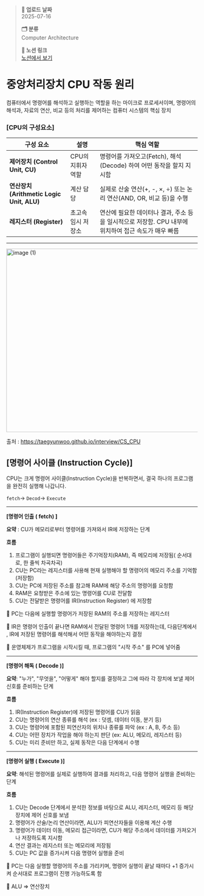 > **📅 업로드 날짜**  
> 2025-07-16
>
> **🗂 분류**   
> Computer Architecture   
>
> **🔗 노션 링크**  
> [노션에서 보기](https://important-marquess-d42.notion.site/CPU-22aa654e658a8098b1a3dfa4206fdc4f?source=copy_link)

# 중앙처리장치 CPU 작동 원리

<aside>


컴퓨터에서 명령어를 해석하고 실행하는 역할을 하는 마이크로 프로세서이며, 명령어의 해석과, 자료의 연산, 비교 등의 처리를 제어하는 컴퓨터 시스템의 핵심 장치

</aside>

### [CPU의 구성요소]

| **구성 요소** | **설명** | **핵심 역할** |
| --- | --- | --- |
| **제어장치 (Control Unit, CU)** | CPU의 지휘자 역할 | 명령어를 가져오고(Fetch), 해석(Decode) 하여 어떤 동작을 할지 지시함 |
| **연산장치 (Arithmetic Logic Unit, ALU)** | 계산 담당 | 실제로 산술 연산(+, -, ×, ÷) 또는 논리 연산(AND, OR, 비교 등)을 수행 |
| **레지스터 (Register)** | 초고속 임시 저장소 | 연산에 필요한 데이터나 결과, 주소 등을 일시적으로 저장함. CPU 내부에 위치하여 접근 속도가 매우 빠름 |

---

<img width="769" height="483" alt="image (1)" src="https://github.com/user-attachments/assets/ad442847-0f9b-49df-abb8-9bf934d68aa6" />

출처 : https://taegyunwoo.github.io/interview/CS_CPU

## [명령어 사이클 (Instruction Cycle)]

CPU는 크게 명령어 사이클(Instruction Cycle)을 반복하면서, 결국 하나의 프로그램을 완전히 실행해 나갑니다.

`fetch`→ `Decod`→ `Execute`

---
<aside>

**[명령어 인출 ( fetch) ]** 

**요약** : CU가 메모리로부터 명령어를 가져와서 IR에 저장하는 단계

**흐름**

1. 프로그램이 실행되면 명령어들은 주기억장치(RAM), 즉 메모리에 저장됨( 순서대로, 한 줄씩 차곡차곡)
2. CU는 PC라는 레지스터를 사용해 현재 실행해야 할 명령어의 메모리 주소를 기억함(저장함)
3. CU는 PC에 저장된 주소를 참고해 RAM에 해당 주소의 명령어를 요청함
4. RAM은 요청받은 주소에 있는 명령어를 CU로 전달함
5. CU는 전달받은 명령어를 IR(Instruction Register) 에 저장함

📌  PC는 다음에 실행할 명령어가 저장된 RAM의 주소를 저장하는 레지스터

📌  IR은 명령어 인출이 끝나면 RAM에서 전달된 명령어 1개를 저장하는데, 다음단계에서 , IR에 저장된 명령어를 해석해서 어떤 동작을 해야하는지 결정

📌  운영체제가 프로그램을 시작시킬 때, 프로그램의 "시작 주소" 를 PC에 넣어줌

</aside>

---
<aside>


**[명령어 해독 ( Decode )]**

**요약**: "누가", "무엇을", "어떻게" 해야 할지를 결정하고 그에 따라 각 장치에 보낼 제어 신호를 준비하는 단계

**흐름**

1. IR(Instruction Register)에 저장된 명령어를 CU가 읽음
2. CU는 명령어의 연산 종류를 해석 (ex : 덧셈, 데이터 이동, 분기 등)
3. CU는 명령어에 포함된 피연산자의 위치나 종류를 파악 (ex : A, B, 주소 등)
4. CU는 어떤 장치가 작업을 해야 하는지 판단 (ex: ALU, 메모리, 레지스터 등)
5. CU는 미리 준비만 하고, 실제 동작은 다음 단계에서 수행

</aside>

---
<aside>


**[명령어 실행 ( Execute )]**

**요약**: 해석된 명령어를 실제로 실행하여 결과를 처리하고, 다음 명령어 실행을 준비하는 단계

**흐름**

1. CU는 Decode 단계에서 분석한 정보를 바탕으로 ALU, 레지스터, 메모리 등 해당 장치에 제어 신호를 보냄
2. 명령어가 산술/논리 연산이라면, ALU가 피연산자들을 이용해 계산 수행
3. 명령어가 데이터 이동, 메모리 접근이라면, CU가 해당 주소에서 데이터를 가져오거나 저장하도록 지시함
4. 연산 결과는 레지스터 또는 메모리에 저장됨
5. CU는 PC 값을 증가시켜 다음 명령어 실행을 준비

📌  PC는 다음 실행할 명령어의 주소를 가리키며, 명령어 실행이 끝날 때마다 +1 증가시켜 순서대로 프로그램이 진행 가능하도록 함

📌 ALU ⇒ 연산장치 

</aside>
